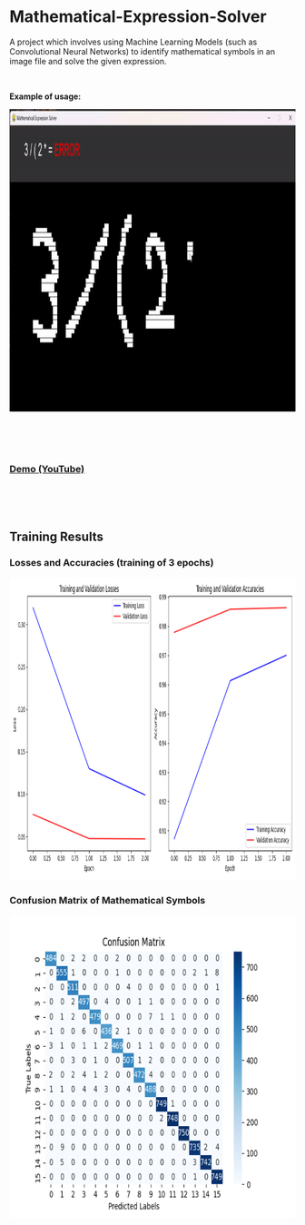 # Mathematical-Expression-Solver
A project which involves using Machine Learning Models (such as Convolutional Neural Networks) to identify mathematical symbols in an image file and solve the given expression.

<br/>

**Example of usage:** <br/>

<p align = "center">
  <img width="800" height="533" src="https://github.com/Razvan48/Mathematical-Expression-Solver/blob/main/Demo/ezgif.com-video-to-gif-converter.gif">
</p>

<br/>
<br/>
<br/>

### [Demo (YouTube)](https://www.youtube.com/watch?v=c3oR5m_b5I0)

<br/>
<br/>
<br/>

## Training Results

<p align = "center">
  <h3> Losses and Accuracies (training of 3 epochs) </h3>
  <img width="800" height="533" src="https://github.com/Razvan48/Mathematical-Expression-Solver/blob/main/ModelTraining/train_results.png">
  <h3> Confusion Matrix of Mathematical Symbols </h3>
  <img width="800" height="533" src="https://github.com/Razvan48/Mathematical-Expression-Solver/blob/main/ModelTraining/confusion_matrix.png">
</p>

<br/>
<br/>
<br/>


